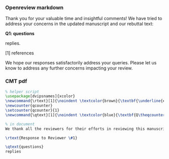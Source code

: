 ### Openreview markdown



Thank you for your valuable time and insightful comments! We have tried to address your concerns in the updated manuscript and our rebuttal text:

**Q1: questions**

replies.

[1] references

We hope our responses satisfactorily address your queries. Please let us know to address any further concerns impacting your review.





### CMT pdf

```latex
% helper script
\usepackage[dvipsnames]{xcolor}
\newcommand{\rtext}[1]{\noindent \textcolor{brown}{\textbf{\underline{#1}}}}
\newcounter{qcounter}
\setcounter{qcounter}{1}
\newcommand{\qtext}[1]{\noindent \textcolor{blue}{\textbf{Q\theqcounter\stepcounter{qcounter}: #1}}}

% in document
We thank all the reviewers for their efforts in reviewing this manuscript and their constructive comments.

\rtext{Response to Reviewer \#1}

\qtext{questions}
replies
```

